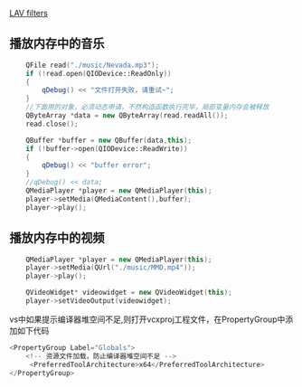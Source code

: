 [LAV filters](http://forum.doom9.org/showthread.php?t=156191)

## 播放内存中的音乐

```cpp
    QFile read("./music/Nevada.mp3");
    if (!read.open(QIODevice::ReadOnly))
    {
        qDebug() << "文件打开失败，请重试~";
    }
    //下面用的对象，必须动态申请，不然构造函数执行完毕，局部变量内存会被释放
    QByteArray *data = new QByteArray(read.readAll());
    read.close();

    QBuffer *buffer = new QBuffer(data,this);
    if (!buffer->open(QIODevice::ReadWrite))
    {
        qDebug() << "buffer error";
    }
    //qDebug() << data;
	QMediaPlayer *player = new QMediaPlayer(this);
    player->setMedia(QMediaContent(),buffer);
    player->play();
```

## 播放内存中的视频

```cpp
    QMediaPlayer *player = new QMediaPlayer(this);
    player->setMedia(QUrl("./music/MMD.mp4"));
    player->play();

    QVideoWidget* videowidget = new QVideoWidget(this);
    player->setVideoOutput(videowidget);
```

vs中如果提示编译器堆空间不足,则打开vcxproj工程文件，在PropertyGroup中添加如下代码

```cpp
<PropertyGroup Label="Globals">
    <!-- 资源文件加载，防止编译器堆空间不足 -->
     <PreferredToolArchitecture>x64</PreferredToolArchitecture> 
</PropertyGroup>
```


